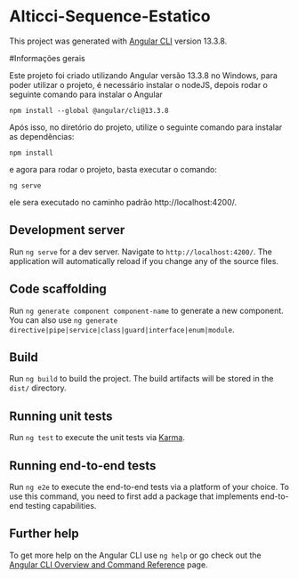# Alticci-Sequence-Estatico

This project was generated with [Angular CLI](https://github.com/angular/angular-cli) version 13.3.8.

#Informações gerais

Este projeto foi criado utilizando Angular versão 13.3.8 no Windows,
para poder utilizar o projeto, é necessário instalar o nodeJS, depois rodar o seguinte comando para instalar o Angular
```shell script
npm install --global @angular/cli@13.3.8
```
Após isso, no diretório do projeto, utilize o seguinte comando para instalar as dependências:
```shell script
npm install
```
e agora para rodar o projeto, basta executar o comando:

```shell script
ng serve
```
ele sera executado no caminho padrão  http://localhost:4200/.


## Development server

Run `ng serve` for a dev server. Navigate to `http://localhost:4200/`. The application will automatically reload if you change any of the source files.

## Code scaffolding

Run `ng generate component component-name` to generate a new component. You can also use `ng generate directive|pipe|service|class|guard|interface|enum|module`.

## Build

Run `ng build` to build the project. The build artifacts will be stored in the `dist/` directory.

## Running unit tests

Run `ng test` to execute the unit tests via [Karma](https://karma-runner.github.io).

## Running end-to-end tests

Run `ng e2e` to execute the end-to-end tests via a platform of your choice. To use this command, you need to first add a package that implements end-to-end testing capabilities.

## Further help

To get more help on the Angular CLI use `ng help` or go check out the [Angular CLI Overview and Command Reference](https://angular.io/cli) page.
